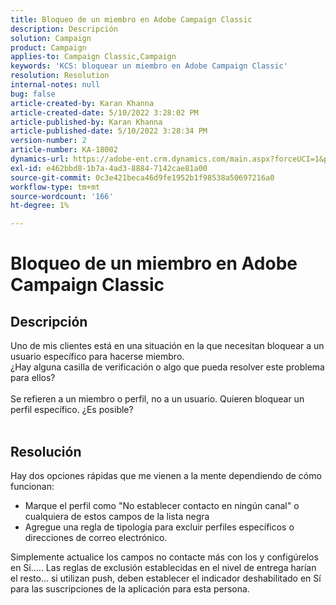 ```yaml
---
title: Bloqueo de un miembro en Adobe Campaign Classic
description: Descripción
solution: Campaign
product: Campaign
applies-to: Campaign Classic,Campaign
keywords: 'KCS: bloquear un miembro en Adobe Campaign Classic'
resolution: Resolution
internal-notes: null
bug: false
article-created-by: Karan Khanna
article-created-date: 5/10/2022 3:28:02 PM
article-published-by: Karan Khanna
article-published-date: 5/10/2022 3:28:34 PM
version-number: 2
article-number: KA-18002
dynamics-url: https://adobe-ent.crm.dynamics.com/main.aspx?forceUCI=1&pagetype=entityrecord&etn=knowledgearticle&id=e5fe0dc6-75d0-ec11-a7b5-00224809c556
exl-id: e462bbd8-1b7a-4ad3-8884-7142cae81a00
source-git-commit: 0c3e421beca46d9fe1952b1f98538a50697216a0
workflow-type: tm+mt
source-wordcount: '166'
ht-degree: 1%

---
```


# Bloqueo de un miembro en Adobe Campaign Classic

## Descripción

Uno de mis clientes está en una situación en la que necesitan bloquear a un usuario específico para hacerse miembro.
<br>¿Hay alguna casilla de verificación o algo que pueda resolver este problema para ellos?<br><br>Se refieren a un miembro o perfil, no a un usuario. Quieren bloquear un perfil específico. ¿Es posible?
<br> 

## Resolución


Hay dos opciones rápidas que me vienen a la mente dependiendo de cómo funcionan:

- Marque el perfil como &quot;No establecer contacto en ningún canal&quot; o cualquiera de estos campos de la lista negra
- Agregue una regla de tipología para excluir perfiles específicos o direcciones de correo electrónico.




Simplemente actualice los campos no contacte más con los y configúrelos en Sí..... Las reglas de exclusión establecidas en el nivel de entrega harían el resto... si utilizan push, deben establecer el indicador deshabilitado en Sí para las suscripciones de la aplicación para esta persona.
